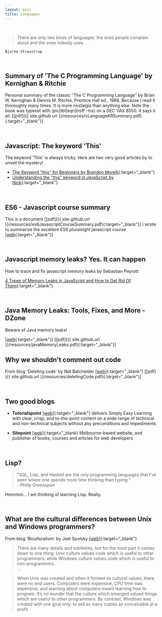 ```yaml
---
layout: misc
title: Languages
---
```

<br/>

> There are only two kinds of languages: the ones people complain about and the ones nobody uses.

    Bjarne Stroustrup


<br/>

## Summary of 'The C Programming Language' by Kernighan & Ritchie

Personal summary of the classic "The C Programming Language" by Brian W. Kernighan & Dennis M. Ritchie, Prentice Hall ed., 1988. Because I read it thoroughly many times. It is more nostalgia than anything else. Note the book was typeset with (pic|tbl|eqn|troff -ms) on a DEC VAX 8550. It says it all.
[[pdf]({{ site.github.url }}/resources/cLanguageKRSummary.pdf){:target="_blank"}]

<br/>

## Javascript: The keyword 'This'

The keyword 'This' is always tricky. Here are two very good articles by to unveil the mystery! 
* [The Keyword "this" for Beginners by Brandon Morelli](https://codeburst.io/javascript-the-keyword-this-for-beginners-fb5238d99f85){:target="_blank"}
* [Understanding the "this" keyword in JavaScript by Nick](http://unschooled.org/2012/03/understanding-javascript-this/){:target="_blank"}

<br/>

## ES6 - Javascript course summary

This is a document [[pdf]({{ site.github.url }}/resources/es6JavascriptCourseSummary.pdf){:target="_blank"}] I wrote to summarize the excellent ES6 pluralsight javascript course [[web](https://www.pluralsight.com/courses/javascript-fundamentals-es6){:target="_blank"}]

<br/>

## Javascript memory leaks? Yes. It can happen

How to track and fix javascript memory leaks by Sebastian Peyrott

[4 Types of Memory Leaks in JavaScript and How to Get Rid Of Them](https://auth0.com/blog/four-types-of-leaks-in-your-javascript-code-and-how-to-get-rid-of-them/){:target="_blank"}

<br/>

## Java Memory Leaks: Tools, Fixes, and More - DZone

Beware of Java memory leaks!

[[web](https://dzone.com/articles/how-to-find-and-fix-memory-leaks-in-your-java-appl){:target="_blank"}]
[[pdf]({{ site.github.url }}/resources/javaMemoryLeaks.pdf){:target="_blank"}]
<br/>

## Why we shouldn't comment out code

From blog 'Deleting code' by Nat Batchelder [[web]](https://nedbatchelder.com/text/deleting-code.html){:target="_blank"} [[pdf]({{ site.github.url }}/resources/deletingCode.pdf){:target="_blank"}]

<br/>

## Two good blogs

* **Tutorialspoint** [[web]](https://www.tutorialspoint.com/){:target="_blank"} delivers Simply Easy Learning with clear, crisp, and to-the-point content on a wide range of technical and non-technical subjects without any preconditions and impediments.

* **Sitepoint** [[web]](https://www.sitepoint.com/){:target="_blank} Melbourne-based website, and publisher of books, courses and articles for web developers

<br/>

## Lisp?

> "SQL, Lisp, and Haskell are the only programming languages that I've seen where one spends more time thinking than typing." <br>\- Philip Greenspun

Hmmmm... I am thinking of learning Lisp. Really.

<br/>

## What are the cultural differences between Unix and Windows programmers?

From blog 'Biculturalism' by Joel Spolsky [[web]](https://www.joelonsoftware.com/2003/12/14/biculturalism/){:target="_blank"} 

> There are many details and subtleties, but for the most part it comes down to one thing: Unix culture values code which is useful to other programmers, while Windows culture values code which is useful to non-programmers.
<br/>...

> When Unix was created and when it formed its cultural values, there were no end users. Computers were expensive, CPU time was expensive, and learning about computers meant learning how to program. It’s no wonder that the culture which emerged valued things which are useful to other programmers. By contrast, Windows was created with one goal only: to sell as many copies as conceivable at a profit.

